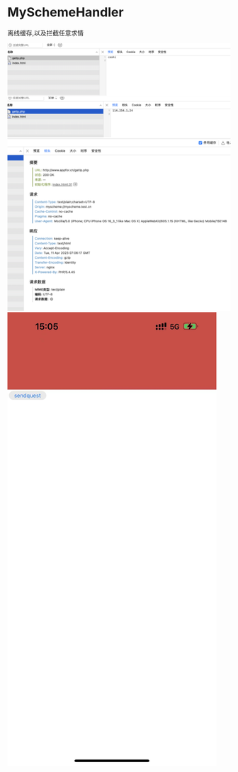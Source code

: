 # MySchemeHandler
离线缓存,以及拦截任意求情

![contents](./WechatIMG3.png)
![contents](./WechatIMG4.png)
![contents](./WechatIMG5.png)
![contents](./WechatIMG6.jpeg)
